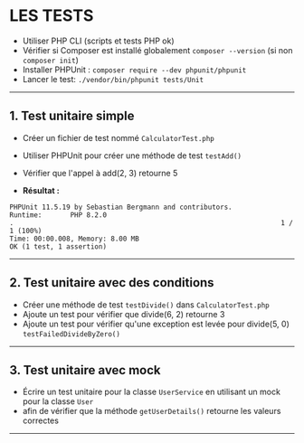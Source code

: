 # LES TESTS

- Utiliser PHP CLI (scripts et tests PHP ok)
- Vérifier si Composer est installé globalement `composer --version` (si non `composer init`)
- Installer PHPUnit : `composer require --dev phpunit/phpunit`
- Lancer le test: `./vendor/bin/phpunit tests/Unit`

---

## 1. Test unitaire simple

- Créer un fichier de test nommé `CalculatorTest.php` 
- Utiliser PHPUnit pour créer une méthode de test `testAdd()`
- Vérifier que l'appel à add(2, 3) retourne 5

- **Résultat :**
```
PHPUnit 11.5.19 by Sebastian Bergmann and contributors.
Runtime:       PHP 8.2.0
.                                                                  1 / 1 (100%)
Time: 00:00.008, Memory: 8.00 MB
OK (1 test, 1 assertion)
```
---

## 2. Test unitaire avec des conditions 

- Créer une méthode de test `testDivide()` dans `CalculatorTest.php` 
- Ajoute un test pour vérifier que divide(6, 2) retourne 3
- Ajoute un test pour vérifier qu'une exception est levée pour divide(5, 0) `testFailedDivideByZero()`

---

## 3. Test unitaire avec mock 

- Écrire un test unitaire pour la classe `UserService` en utilisant un mock pour la classe `User` 
- afin de vérifier que la méthode `getUserDetails()` retourne les valeurs correctes

---


 